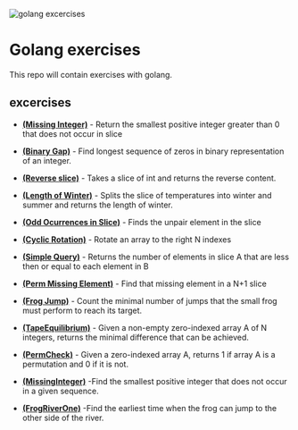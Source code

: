![golang excercises](https://nvisium.com/blog/2015/07/16/golang-security-and-concurrency/gopherswrench.jpg)
# Golang exercises

This repo will contain exercises with golang.

## excercises

- [**(Missing Integer)**](https://github.com/phanorcoll/goland-exercises/tree/master/missing-Integer) - Return the smallest positive integer greater than 0 that does not occur in slice

- [**(Binary Gap)**](https://github.com/phanorcoll/goland-exercises/tree/master/binarygap) - Find longest sequence of zeros in binary representation of an integer.

- [**(Reverse slice)**](https://github.com/phanorcoll/goland-exercises/tree/master/reverseslice) - Takes a slice of int and returns the reverse content.

- [**(Length of Winter)**](https://github.com/phanorcoll/goland-exercises/tree/master/winter) - Splits the slice of temperatures into winter and summer 
and returns the length of winter.

- [**(Odd Ocurrences in Slice)**](https://github.com/phanorcoll/goland-exercises/tree/master/OddOccurrencesInArray) - Finds the unpair element in the slice

- [**(Cyclic Rotation)**](https://github.com/phanorcoll/goland-exercises/tree/master/CyclicRotation) - Rotate an array to the right N indexes

- [**(Simple Query)**](https://github.com/phanorcoll/goland-exercises/tree/master/SimpleQuery) - Returns the number of elements in slice A that are less then or equal to each element in B

- [**(Perm Missing Element)**](https://github.com/phanorcoll/goland-exercises/tree/master/PermMissingElem) -  Find that missing element in a N+1 slice

- [**(Frog Jump)**](https://github.com/phanorcoll/goland-exercises/tree/master/FrogJmp) -  Count the minimal number of jumps that the small frog must perform to reach its target.

- [**(TapeEquilibrium)**](https://github.com/phanorcoll/goland-exercises/tree/master/TapeEquilibrium) -  Given a non-empty zero-indexed array A of N integers, returns the minimal difference that can be achieved.

- [**(PermCheck)**](https://github.com/phanorcoll/goland-exercises/tree/master/PermCheck) - Given a zero-indexed array A, returns 1 if array A is a 
permutation and 0 if it is not.

- [**(MissingInteger)**](https://github.com/phanorcoll/goland-exercises/tree/master/MissingInteger2) -Find the smallest positive integer that does not occur in a given sequence.

- [**(FrogRiverOne)**](https://github.com/phanorcoll/goland-exercises/tree/master/FrogRiverOne) -Find the earliest time when the frog can jump to the other side of the river.